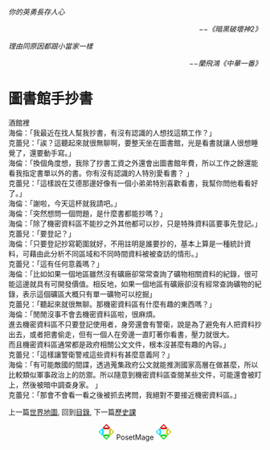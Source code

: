 *你的英勇長存人心*  
<p align="right"><i>−−《暗黑破壞神2》</i></p>

*理由同原因都跟小當家一樣*  
<p align="right"><i>−−蘭飛鴻《中華一番》</i></p>

# 圖書館手抄書
酒館裡  
海倫：「我最近在找人幫我抄書，有沒有認識的人想找這類工作？」  
克蕾兒：「誒？這聽起來就很無聊啊，要整天坐在圖書館，光是看書就讓人很想睡覺了，還要動手寫。」  
海倫：「換個角度想，我除了抄書工資之外還會出圖書館年費，所以工作之餘還能看我指定書單以外的書。你有沒有認識的人特別愛看書？ 」  
克蕾兒：「這樣說在艾德那邊好像有一個小弟弟特別喜歡看書，我幫你問他看看好了。」  
海倫：「謝啦，今天這杯就我請吧。」  
海倫：「突然想問一個問題，是什麼書都能抄嗎？」  
海倫：「除了機密資料區不能抄之外其他都可以抄，只是特殊資料區要事先登記。」  
克蕾兒：「要登記？」  
海倫：「只要登記抄寫範圍就好，不用註明是誰要抄的，基本上算是一種統計資料，可藉由此分析不同區域和不同時間資料被被查訪的情形。」  
克蕾兒：「這有任何意義嗎？」  
海倫：「比如如果一個地區雖然沒有礦廠卻常常查詢了礦物相關資料的紀錄，很可能這邊就具有可開發價值。相反地，如果一個地區有礦廠卻沒有經常查詢礦物的紀錄，表示這個礦區大概只有單一礦物可以挖掘」  
克蕾兒：「聽起來就很無聊。那機密資料區有什麼有趣的東西嗎？」  
海倫：「閒閒沒事不會去機密資料區啦，很麻煩。  
進去機密資料區不只要登記使用者，身旁還會有警衛，說是為了避免有人把資料抄出去，或者把書偷走，但有一個人在旁邊一直盯著你看書，壓力就很大。  
而且機密資料區通常都是政府相關公文文件，根本沒甚麼有趣的內容。」  
克蕾兒：「這樣讓警衛警戒這些資料有甚麼意義阿？」  
海倫：「有可能敵國的間諜，透過蒐集政府公文就能推測國家高層在做甚麼，所以比較類似軍事政治上的防禦。所以隨意到機密資料區查閱某些文件，可能還會被盯上，然後被暗中調查身家。 」  
克蕾兒：「那會不會看一看之後被抓去拷問，我絕對不要接近機密資料區。」


上一篇[世界地圖](../WorldMap), 
回到[目錄](/#ch-1-world-setting), 
下一篇[歷史課](../History)


<p align="center"><img src="/Icon/New/PosetMage_t.png" Height="32" /> PosetMage <img src="/Icon/New/PosetMage_t.png" Height="32" /></p>
